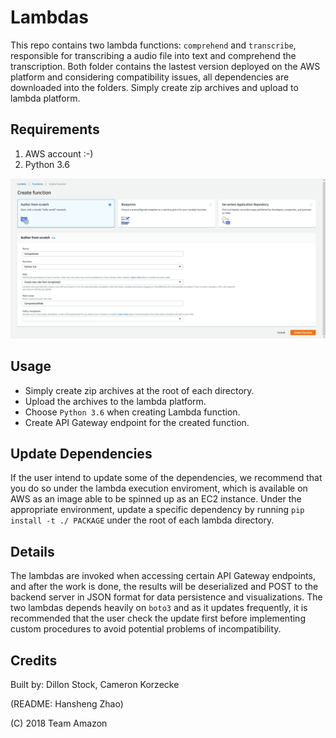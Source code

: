 # Lambdas #

This repo contains two lambda functions: `comprehend` and `transcribe`, responsible for transcribing a audio file into text and comprehend the transcription. Both folder contains the lastest version deployed on the AWS platform and considering compatibility issues, all dependencies are downloaded into the folders. Simply create zip archives and upload to lambda platform.

## Requirements ##

1. AWS account :-)
2. Python 3.6

![Lambda Creation](./docs/_lbdcrt.png)


## Usage ##

- Simply create zip archives at the root of each directory.
- Upload the archives to the lambda platform.
- Choose `Python 3.6` when creating Lambda function.
- Create API Gateway endpoint for the created function.

## Update Dependencies ##

If the user intend to update some of the dependencies, we recommend that you do so under the lambda execution enviroment, which is available on AWS as an image able to be spinned up as an EC2 instance. Under the appropriate environment, update a specific dependency by running `pip install -t ./ PACKAGE` under the root of each lambda directory.

## Details ##

The lambdas are invoked when accessing certain API Gateway endpoints, and after the work is done, the results will be deserialized and POST to the backend server in JSON format for data persistence and visualizations. The two lambdas depends heavily on `boto3` and as it updates frequently, it is recommended that the user check the update first before implementing custom procedures to avoid potential problems of incompatibility.

## Credits ##

Built by: Dillon Stock, Cameron Korzecke

(README: Hansheng Zhao)

(C) 2018 Team Amazon

